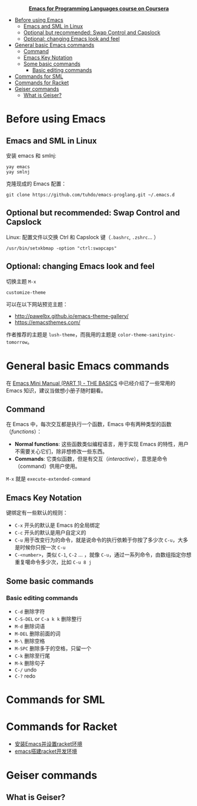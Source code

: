 <center>

**[Emacs for Programming Languages course on Coursera](https://tuhdo.github.io/emacs-for-proglang.html)**

</center>


<!-- vim-markdown-toc GFM -->

* [Before using Emacs](#before-using-emacs)
    * [Emacs and SML in Linux](#emacs-and-sml-in-linux)
    * [Optional but recommended: Swap Control and Capslock](#optional-but-recommended-swap-control-and-capslock)
    * [Optional: changing Emacs look and feel](#optional-changing-emacs-look-and-feel)
* [General basic Emacs commands](#general-basic-emacs-commands)
    * [Command](#command)
    * [Emacs Key Notation](#emacs-key-notation)
    * [Some basic commands](#some-basic-commands)
        * [Basic editing commands](#basic-editing-commands)
* [Commands for SML](#commands-for-sml)
* [Commands for Racket](#commands-for-racket)
* [Geiser commands](#geiser-commands)
    * [What is Geiser?](#what-is-geiser)

<!-- vim-markdown-toc -->

# Before using Emacs
## Emacs and SML in Linux
安装 emacs 和 smlnj:
```
yay emacs
yay smlnj
```
克隆现成的 Emacs 配置：
```
git clone https://github.com/tuhdo/emacs-proglang.git ~/.emacs.d
```

## Optional but recommended: Swap Control and Capslock
Linux:
配置文件以交换 Ctrl 和 Capslock 键（`.bashrc`, `.zshrc`... ）
```
/usr/bin/setxkbmap -option "ctrl:swapcaps"
```
## Optional: changing Emacs look and feel
切换主题 `M-x`
```
customize-theme
```

可以在以下网站预览主题：
- http://pawelbx.github.io/emacs-theme-gallery/
- https://emacsthemes.com/

作者推荐的主题是 `lush-theme`，而我用的主题是 `color-theme-sanityinc-tomorrow`。

# General basic Emacs commands
在 [Emacs Mini Manual (PART 1) - THE BASICS](https://tuhdo.github.io/emacs-tutor.html) 中已经介绍了一些常用的 Emacs 知识，建议当做想小册子随时翻看。
## Command
在 Emacs 中，每次交互都是执行一个函数，Emacs 中有两种类型的函数（*functions*）：
- **Normal functions**: 这些函数类似编程语言，用于实现 Emacs 的特性，用户不需要关心它们，除非想修改一些东西。
- **Commands**: 它类似函数，但是有交互（*interactive*），意思是命令（command）供用户使用。

`M-x` 就是 `execute-extended-command`

## Emacs Key Notation
键绑定有一些默认的规则：
- `C-x` 开头的默认是 Emacs 的全局绑定
- `C-c` 开头的默认是用户自定义的
- `C-u` 用于改变行为的命令，就是说命令的执行依赖于你按了多少次 `C-u`，大多是时候你只按一次 `C-u`
- `C-<number>`，类似 `C-1`, `C-2` ... ，就像 `C-u`，通过一系列命令，由数组指定你想重复噶命令多少次，比如 `C-u 8 j`

## Some basic commands
### Basic editing commands
- `C-d` 删除字符
- `C-S-DEL` or `C-a k k` 删除整行
- `M-d` 删除词语
- `M-DEL` 删除前面的词
- `M-\` 删除空格
- `M-SPC` 删除多于的空格，只留一个
- `C-k` 删除至行尾
- `M-k` 删除句子
- `C-/` undo
- `C-?` redo

# Commands for SML
# Commands for Racket
- [安装Emacs并设置racket环境](https://www.cnblogs.com/invoker-/p/8997881.html)
- [emacs搭建racket开发环境](https://www.cnblogs.com/gccbuaa/p/7098728.html)

# Geiser commands
## What is Geiser?
